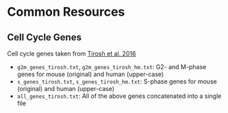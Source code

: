 # Common Resources

## Cell Cycle Genes

Cell cycle genes taken from [Tirosh et al. 2016](https://doi.org/10.1126/science.aad0501)

+ `g2m_genes_tirosh.txt`, `g2m_genes_tirosh_hm.txt`: G2- and M-phase genes for mouse (original) and human (upper-case)
+ `s_genes_tirosh.txt`, `s_genes_tirosh_hm.txt`: S-phase genes for mouse (original) and human (upper-case)
+ `all_genes_tirosh.txt`: All of the above genes concatenated into a single file
